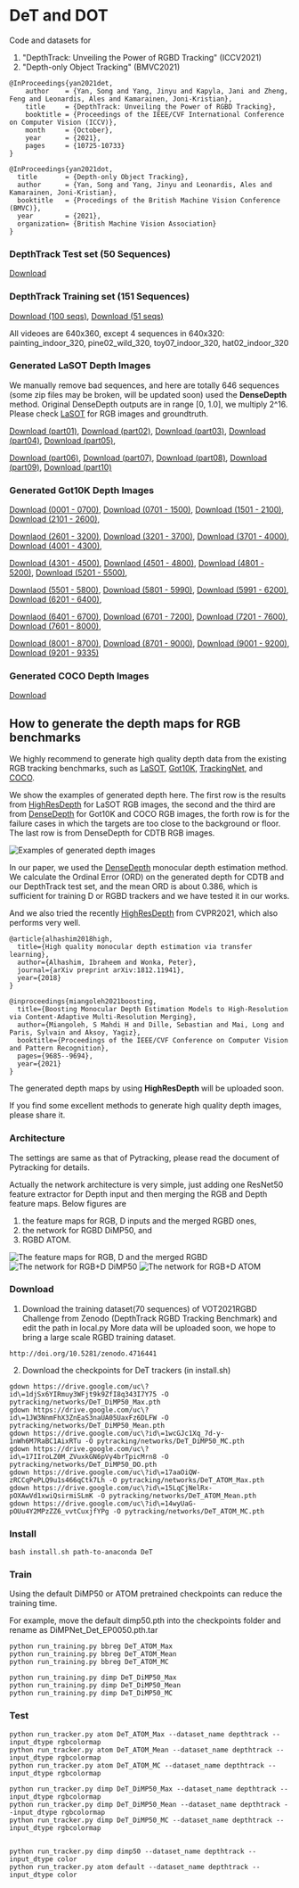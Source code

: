 # DeT and DOT
Code and datasets for 

1) "DepthTrack: Unveiling the Power of RGBD Tracking" (ICCV2021)
2) "Depth-only Object Tracking" (BMVC2021)

```
@InProceedings{yan2021det,
    author    = {Yan, Song and Yang, Jinyu and Kapyla, Jani and Zheng, Feng and Leonardis, Ales and Kamarainen, Joni-Kristian},
    title     = {DepthTrack: Unveiling the Power of RGBD Tracking},
    booktitle = {Proceedings of the IEEE/CVF International Conference on Computer Vision (ICCV)},
    month     = {October},
    year      = {2021},
    pages     = {10725-10733}
}

@InProceedings{yan2021dot,
  title       = {Depth-only Object Tracking},
  author      = {Yan, Song and Yang, Jinyu and Leonardis, Ales and Kamarainen, Joni-Kristian},
  booktitle   = {Procedings of the British Machine Vision Conference (BMVC)},
  year        = {2021},
  organization= {British Machine Vision Association}
}
```


### DepthTrack Test set (50 Sequences) 
[Download](https://doi.org/10.5281/zenodo.5792146)

### DepthTrack Training set (151 Sequences)
[Download (100 seqs)](https://doi.org/10.5281/zenodo.5794115),  [Download (51 seqs)](https://doi.org/10.5281/zenodo.5794125)

All videoes are 640x360, except 4 sequences in 640x320: painting_indoor_320, pine02_wild_320, toy07_indoor_320, hat02_indoor_320

### Generated LaSOT Depth Images
We manually remove bad sequences, and here are totally 646 sequences (some zip files may be broken, will be updated soon) used the **DenseDepth** method. 
Original DenseDepth outputs are in range [0, 1.0], we multiply 2^16.
Please check [LaSOT](http://vision.cs.stonybrook.edu/~lasot/) for RGB images and groundtruth.

[Download (part01)](https://doi.org/10.5281/zenodo.5482985),
[Download (part02)](https://doi.org/10.5281/zenodo.5484168), 
[Download (part03)](https://doi.org/10.5281/zenodo.5493447),
[Download (part04)](https://doi.org/10.5281/zenodo.5493615),
[Download (part05)](https://doi.org/10.5281/zenodo.5494482),


[Download (part06)](https://doi.org/10.5281/zenodo.5494485),
[Download (part07)](https://doi.org/10.5281/zenodo.5495242),
[Download (part08)](https://doi.org/10.5281/zenodo.5495246),
[Download (part09)](https://doi.org/10.5281/zenodo.5495249),
[Download (part10)](https://doi.org/10.5281/zenodo.5495255)

### Generated Got10K Depth Images

[Download (0001 - 0700)](https://doi.org/10.5281/zenodo.5799060), 
[Download (0701 - 1500)](https://doi.org/10.5281/zenodo.5799074), 
[Download (1501 - 2100)](https://doi.org/10.5281/zenodo.5799086),
[Download (2101 - 2600)](https://doi.org/10.5281/zenodo.5799712),

[Downlaod (2601 - 3200)](https://doi.org/10.5281/zenodo.5799718),
[Download (3201 - 3700)](https://doi.org/10.5281/zenodo.5801175),
[Download (3701 - 4000)](https://doi.org/10.5281/zenodo.5801182),
[Download (4001 - 4300)](https://doi.org/10.5281/zenodo.5801711),

[Download (4301 - 4500)](https://doi.org/10.5281/zenodo.5801742),
[Downlaod (4501 - 4800)](https://doi.org/10.5281/zenodo.5803032),
[Download (4801 - 5200)](https://doi.org/10.5281/zenodo.5803036),
[Download (5201 - 5500)](https://doi.org/10.5281/zenodo.5803038),

[Downlaod (5501 - 5800)](https://doi.org/10.5281/zenodo.5803042),
[Download (5801 - 5990)](https://doi.org/10.5281/zenodo.5803366),
[Download (5991 - 6200)](https://doi.org/10.5281/zenodo.5803368),
[Download (6201 - 6400)](https://doi.org/10.5281/zenodo.5803374),

[Downlaod (6401 - 6700)](https://doi.org/10.5281/zenodo.5803379),
[Download (6701 - 7200)](https://doi.org/10.5281/zenodo.5803592),
[Download (7201 - 7600)](https://doi.org/10.5281/zenodo.5803600),
[Download (7601 - 8000)](https://doi.org/10.5281/zenodo.5803604),

[Download (8001 - 8700)](https://doi.org/10.5281/zenodo.5804217),
[Download (8701 - 9000)](https://doi.org/10.5281/zenodo.5804219),
[Download (9001 - 9200)](https://doi.org/10.5281/zenodo.5804221),
[Download (9201 - 9335)](https://doi.org/10.5281/zenodo.5804223)

### Generated COCO Depth Images
[Download](https://doi.org/10.5281/zenodo.5795270)

## How to generate the depth maps for RGB benchmarks
We highly recommend to generate high quality depth data from the existing RGB tracking benchmarks,
such as [LaSOT](http://vision.cs.stonybrook.edu/~lasot/),
[Got10K](http://got-10k.aitestunion.com/),
[TrackingNet](https://tracking-net.org/), and
[COCO](https://cocodataset.org/#home).

We show the examples of generated depth here.
The first row is the results from [HighResDepth](http://yaksoy.github.io/highresdepth/) for LaSOT RGB images,
the second and the third are from [DenseDepth](https://github.com/ialhashim/DenseDepth) for Got10K and COCO RGB images,
the forth row is for the failure cases in which the targets are too close to the background or floor.
The last row is from DenseDepth for CDTB RGB images.

![Examples of generated depth images](imgs/generated_depth.png)

In our paper, we used the [DenseDepth](https://github.com/ialhashim/DenseDepth) monocular depth estimation method.
We calculate the Ordinal Error (ORD) on the generated depth for CDTB and our DepthTrack test set, and the mean ORD is about 0.386, which is sufficient for training D or RGBD trackers and we have tested it in our works.

And we also tried the recently [HighResDepth](http://yaksoy.github.io/highresdepth/) from CVPR2021, which also performs very well.

```
@article{alhashim2018high,
  title={High quality monocular depth estimation via transfer learning},
  author={Alhashim, Ibraheem and Wonka, Peter},
  journal={arXiv preprint arXiv:1812.11941},
  year={2018}
}

@inproceedings{miangoleh2021boosting,
  title={Boosting Monocular Depth Estimation Models to High-Resolution via Content-Adaptive Multi-Resolution Merging},
  author={Miangoleh, S Mahdi H and Dille, Sebastian and Mai, Long and Paris, Sylvain and Aksoy, Yagiz},
  booktitle={Proceedings of the IEEE/CVF Conference on Computer Vision and Pattern Recognition},
  pages={9685--9694},
  year={2021}
}
```


The generated depth maps by using **HighResDepth** will be uploaded soon.

If you find some excellent methods to generate high quality depth images, please share it.

### Architecture
The settings are same as that of Pytracking, please read the document of Pytracking for details.

Actually the network architecture is very simple, just adding one ResNet50 feature extractor for Depth input and then merging the RGB and Depth feature maps.
Below figures are
1) the feature maps for RGB, D inputs and the merged RGBD ones,
2) the network for RGBD DiMP50, and
3) RGBD ATOM.

![The feature maps for RGB, D and the merged RGBD](imgs/fig_featuremaps.png)
![The network for RGB+D DiMP50](imgs/figure_for_RGBD_DiMP50.png)
![The network for RGB+D ATOM](imgs/figure_for_RGBD_ATOM.png)


### Download
1) Download the training dataset(70 sequences) of VOT2021RGBD Challenge from Zenodo (DepthTrack RGBD Tracking Benchmark) and edit the path in local.py
More data will be uploaded soon, we hope to bring a large scale RGBD training dataset.
```
http://doi.org/10.5281/zenodo.4716441
```

2) Download the checkpoints for DeT trackers (in install.sh)
```
gdown https://drive.google.com/uc\?id\=1djSx6YIRmuy3WFjt9k9ZfI8q343I7Y75 -O pytracking/networks/DeT_DiMP50_Max.pth
gdown https://drive.google.com/uc\?id\=1JW3NnmFhX3ZnEaS3naUA05UaxFz6DLFW -O pytracking/networks/DeT_DiMP50_Mean.pth
gdown https://drive.google.com/uc\?id\=1wcGJc1Xq_7d-y-1nWh6M7RaBC1AixRTu -O pytracking/networks/DeT_DiMP50_MC.pth
gdown https://drive.google.com/uc\?id\=17IIroLZ0M_ZVuxkGN6pVy4brTpicMrn8 -O pytracking/networks/DeT_DiMP50_DO.pth
gdown https://drive.google.com/uc\?id\=17aaOiQW-zRCCqPePLQ9u1s466qCtk7Lh -O pytracking/networks/DeT_ATOM_Max.pth
gdown https://drive.google.com/uc\?id\=15LqCjNelRx-pOXAwVd1xwiQsirmiSLmK -O pytracking/networks/DeT_ATOM_Mean.pth
gdown https://drive.google.com/uc\?id\=14wyUaG-pOUu4Y2MPzZZ6_vvtCuxjfYPg -O pytracking/networks/DeT_ATOM_MC.pth
```

### Install
```
bash install.sh path-to-anaconda DeT
```

### Train
Using the default DiMP50 or ATOM pretrained checkpoints can reduce the training time.

For example, move the default dimp50.pth into the checkpoints folder and rename as DiMPNet_Det_EP0050.pth.tar

```
python run_training.py bbreg DeT_ATOM_Max
python run_training.py bbreg DeT_ATOM_Mean
python run_training.py bbreg DeT_ATOM_MC

python run_training.py dimp DeT_DiMP50_Max
python run_training.py dimp DeT_DiMP50_Mean
python run_training.py dimp DeT_DiMP50_MC
```

### Test
```
python run_tracker.py atom DeT_ATOM_Max --dataset_name depthtrack --input_dtype rgbcolormap
python run_tracker.py atom DeT_ATOM_Mean --dataset_name depthtrack --input_dtype rgbcolormap
python run_tracker.py atom DeT_ATOM_MC --dataset_name depthtrack --input_dtype rgbcolormap

python run_tracker.py dimp DeT_DiMP50_Max --dataset_name depthtrack --input_dtype rgbcolormap
python run_tracker.py dimp DeT_DiMP50_Mean --dataset_name depthtrack --input_dtype rgbcolormap
python run_tracker.py dimp DeT_DiMP50_MC --dataset_name depthtrack --input_dtype rgbcolormap


python run_tracker.py dimp dimp50 --dataset_name depthtrack --input_dtype color
python run_tracker.py atom default --dataset_name depthtrack --input_dtype color

```
